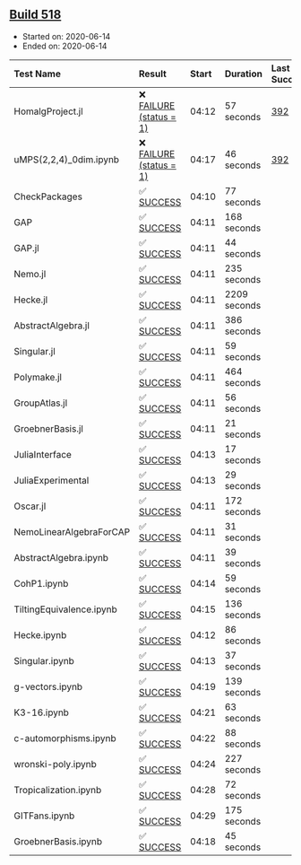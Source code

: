 ## [Build 518](https://oscarci.mathematik.uni-kl.de/job/oscar-julia-1.4/518/)

* Started on: 2020-06-14
* Ended on: 2020-06-14

| Test Name    | Result | Start | Duration | Last Success | First Failure |
|:-------------|:-------|:------|:---------|:-------------|:--------------|
| HomalgProject.jl | ❌ [FAILURE (status = 1)](https://oscarci.mathematik.uni-kl.de/job/oscar-julia-1.4/518/artifact/logs/build-518/HomalgProject.jl.log) | 04:12 | 57 seconds | [392](https://oscarci.mathematik.uni-kl.de/job/oscar-julia-1.4/392/) | [393](https://oscarci.mathematik.uni-kl.de/job/oscar-julia-1.4/393/) |
| uMPS(2,2,4)_0dim.ipynb | ❌ [FAILURE (status = 1)](https://oscarci.mathematik.uni-kl.de/job/oscar-julia-1.4/518/artifact/logs/build-518/uMPS-2-2-4-_0dim.ipynb.log) | 04:17 | 46 seconds | [392](https://oscarci.mathematik.uni-kl.de/job/oscar-julia-1.4/392/) | [393](https://oscarci.mathematik.uni-kl.de/job/oscar-julia-1.4/393/) |
| CheckPackages | ✅ [SUCCESS](https://oscarci.mathematik.uni-kl.de/job/oscar-julia-1.4/518/artifact/logs/build-518/CheckPackages.log) | 04:10 | 77 seconds |  |  |
| GAP | ✅ [SUCCESS](https://oscarci.mathematik.uni-kl.de/job/oscar-julia-1.4/518/artifact/logs/build-518/GAP.log) | 04:11 | 168 seconds |  |  |
| GAP.jl | ✅ [SUCCESS](https://oscarci.mathematik.uni-kl.de/job/oscar-julia-1.4/518/artifact/logs/build-518/GAP.jl.log) | 04:11 | 44 seconds |  |  |
| Nemo.jl | ✅ [SUCCESS](https://oscarci.mathematik.uni-kl.de/job/oscar-julia-1.4/518/artifact/logs/build-518/Nemo.jl.log) | 04:11 | 235 seconds |  |  |
| Hecke.jl | ✅ [SUCCESS](https://oscarci.mathematik.uni-kl.de/job/oscar-julia-1.4/518/artifact/logs/build-518/Hecke.jl.log) | 04:11 | 2209 seconds |  |  |
| AbstractAlgebra.jl | ✅ [SUCCESS](https://oscarci.mathematik.uni-kl.de/job/oscar-julia-1.4/518/artifact/logs/build-518/AbstractAlgebra.jl.log) | 04:11 | 386 seconds |  |  |
| Singular.jl | ✅ [SUCCESS](https://oscarci.mathematik.uni-kl.de/job/oscar-julia-1.4/518/artifact/logs/build-518/Singular.jl.log) | 04:11 | 59 seconds |  |  |
| Polymake.jl | ✅ [SUCCESS](https://oscarci.mathematik.uni-kl.de/job/oscar-julia-1.4/518/artifact/logs/build-518/Polymake.jl.log) | 04:11 | 464 seconds |  |  |
| GroupAtlas.jl | ✅ [SUCCESS](https://oscarci.mathematik.uni-kl.de/job/oscar-julia-1.4/518/artifact/logs/build-518/GroupAtlas.jl.log) | 04:11 | 56 seconds |  |  |
| GroebnerBasis.jl | ✅ [SUCCESS](https://oscarci.mathematik.uni-kl.de/job/oscar-julia-1.4/518/artifact/logs/build-518/GroebnerBasis.jl.log) | 04:11 | 21 seconds |  |  |
| JuliaInterface | ✅ [SUCCESS](https://oscarci.mathematik.uni-kl.de/job/oscar-julia-1.4/518/artifact/logs/build-518/JuliaInterface.log) | 04:13 | 17 seconds |  |  |
| JuliaExperimental | ✅ [SUCCESS](https://oscarci.mathematik.uni-kl.de/job/oscar-julia-1.4/518/artifact/logs/build-518/JuliaExperimental.log) | 04:13 | 29 seconds |  |  |
| Oscar.jl | ✅ [SUCCESS](https://oscarci.mathematik.uni-kl.de/job/oscar-julia-1.4/518/artifact/logs/build-518/Oscar.jl.log) | 04:11 | 172 seconds |  |  |
| NemoLinearAlgebraForCAP | ✅ [SUCCESS](https://oscarci.mathematik.uni-kl.de/job/oscar-julia-1.4/518/artifact/logs/build-518/NemoLinearAlgebraForCAP.log) | 04:11 | 31 seconds |  |  |
| AbstractAlgebra.ipynb | ✅ [SUCCESS](https://oscarci.mathematik.uni-kl.de/job/oscar-julia-1.4/518/artifact/logs/build-518/AbstractAlgebra.ipynb.log) | 04:11 | 39 seconds |  |  |
| CohP1.ipynb | ✅ [SUCCESS](https://oscarci.mathematik.uni-kl.de/job/oscar-julia-1.4/518/artifact/logs/build-518/CohP1.ipynb.log) | 04:14 | 59 seconds |  |  |
| TiltingEquivalence.ipynb | ✅ [SUCCESS](https://oscarci.mathematik.uni-kl.de/job/oscar-julia-1.4/518/artifact/logs/build-518/TiltingEquivalence.ipynb.log) | 04:15 | 136 seconds |  |  |
| Hecke.ipynb | ✅ [SUCCESS](https://oscarci.mathematik.uni-kl.de/job/oscar-julia-1.4/518/artifact/logs/build-518/Hecke.ipynb.log) | 04:12 | 86 seconds |  |  |
| Singular.ipynb | ✅ [SUCCESS](https://oscarci.mathematik.uni-kl.de/job/oscar-julia-1.4/518/artifact/logs/build-518/Singular.ipynb.log) | 04:13 | 37 seconds |  |  |
| g-vectors.ipynb | ✅ [SUCCESS](https://oscarci.mathematik.uni-kl.de/job/oscar-julia-1.4/518/artifact/logs/build-518/g-vectors.ipynb.log) | 04:19 | 139 seconds |  |  |
| K3-16.ipynb | ✅ [SUCCESS](https://oscarci.mathematik.uni-kl.de/job/oscar-julia-1.4/518/artifact/logs/build-518/K3-16.ipynb.log) | 04:21 | 63 seconds |  |  |
| c-automorphisms.ipynb | ✅ [SUCCESS](https://oscarci.mathematik.uni-kl.de/job/oscar-julia-1.4/518/artifact/logs/build-518/c-automorphisms.ipynb.log) | 04:22 | 88 seconds |  |  |
| wronski-poly.ipynb | ✅ [SUCCESS](https://oscarci.mathematik.uni-kl.de/job/oscar-julia-1.4/518/artifact/logs/build-518/wronski-poly.ipynb.log) | 04:24 | 227 seconds |  |  |
| Tropicalization.ipynb | ✅ [SUCCESS](https://oscarci.mathematik.uni-kl.de/job/oscar-julia-1.4/518/artifact/logs/build-518/Tropicalization.ipynb.log) | 04:28 | 72 seconds |  |  |
| GITFans.ipynb | ✅ [SUCCESS](https://oscarci.mathematik.uni-kl.de/job/oscar-julia-1.4/518/artifact/logs/build-518/GITFans.ipynb.log) | 04:29 | 175 seconds |  |  |
| GroebnerBasis.ipynb | ✅ [SUCCESS](https://oscarci.mathematik.uni-kl.de/job/oscar-julia-1.4/518/artifact/logs/build-518/GroebnerBasis.ipynb.log) | 04:18 | 45 seconds |  |  |
